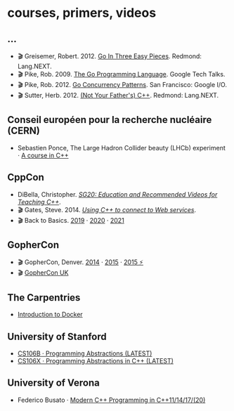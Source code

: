# courses, primers, videos

## ...

* 🎬 Greisemer, Robert. 2012. [Go In Three Easy Pieces](https://docs.microsoft.com/en-us/events/lang-next-2012/go-in-three-easy-pieces). Redmond: Lang.NEXT.
* 🎬 Pike, Rob. 2009. [The Go Programming Language](https://www.youtube.com/watch?v=rKnDgT73v8s). Google Tech Talks.
* 🎬 Pike, Rob. 2012. [Go Concurrency Patterns](https://www.youtube.com/watch?v=f6kdp27TYZs). San Francisco: Google I/O.
* 🎬 Sutter, Herb. 2012. [(Not Your Father's) C++](https://docs.microsoft.com/en-us/events/lang-next-2012/not-your-father-s-c). Redmond: Lang.NEXT.

## Conseil européen pour la recherche nucléaire (CERN)

* Sebastien Ponce, The Large Hadron Collider beauty (LHCb) experiment · [A course in C++](https://github.com/hsf-training/cpluspluscourse)

## CppCon

* DiBella, Christopher. [_SG20: Education and Recommended Videos for Teaching C++_](https://www.cjdb.com.au/sg20-and-videos).
* 🎬 Gates, Steve. 2014. [_Using C++ to connect to Web services_](https://www.youtube.com/watch?v=WvaxcicwIss).
* 🎬 Back to Basics. [2019](https://www.youtube.com/playlist?list=PLX-5eF57P5eEHJCMYVIOL9u9ZQtKas8Ut) · [2020](https://www.youtube.com/playlist?list=PLHTh1InhhwT5o3GwbFYy3sR7HDNRA353e) · [2021](https://www.youtube.com/playlist?list=PLHTh1InhhwT4TJaHBVWzvBOYhp27UO7mI)

## GopherCon

* 🎬 GopherCon, Denver. [2014](https://www.youtube.com/playlist?list=PL2ntRZ1ySWBcD_BiJiDJUcyrb2w3bTulF) · [2015](https://www.youtube.com/playlist?list=PL2ntRZ1ySWBf-_z-gHCOR2N156Nw930Hm) · [2015 ⚡](https://www.youtube.com/playlist?list=PL2ntRZ1ySWBeHqlHM8DmvS8axgbrpvF9b)
* 🎬 [GopherCon UK](https://www.gophercon.co.uk/videos/)

## The Carpentries

* [Introduction to Docker](https://github.com/hsf-training/hsf-training-docker)

## University of Stanford

* [CS106B · Programming Abstractions (LATEST)](https://web.stanford.edu/class/cs106b/)
* [CS106X · Programming Abstractions in C++ (LATEST)](https://web.stanford.edu/class/cs106x/)

## University of Verona

* Federico Busato · [Modern C++ Programming in C++11/14/17/(20)](https://github.com/federico-busato/Modern-CPP-Programming)

